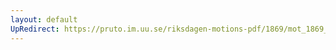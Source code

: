 ```yaml
---
layout: default
UpRedirect: https://pruto.im.uu.se/riksdagen-motions-pdf/1869/mot_1869__ak__159.pdf
---
```

